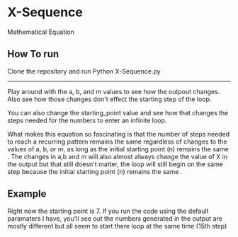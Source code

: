 # X-Sequence
Mathematical Equation

## How To run

Clone the repository and run Python X-Sequence.py 

--------------------------------------------------------

Play around with the a, b, and m values to see how the outpout changes. Also see how those changes don't effect the starting step of the loop. 

You can also change the starting_point value and see how that changes the steps needed for the numbers to enter an infinite loop.

What makes this equation so fascinating is that the number of steps needed to reach a recurring pattern remains the same regardless of changes to the values of a, b, or m, as long as the initial starting point (n) remains the same . The changes in a,b and m will also almost always change the value of X in the output but that still doesn't matter, the loop will still begin on the same step because the initial starting point (n) remains the same .

## Example
Right now the starting point is 7. If you run the code using the default paramaters I have, you'll see out the numbers generated in the output are mostly different but all seem to start there loop at the same time (15th step)


